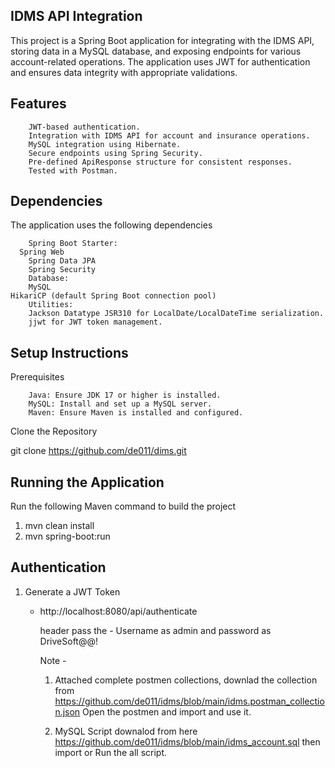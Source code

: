 

IDMS API Integration
----------------------

This project is a Spring Boot application for integrating with the IDMS API, storing data in a MySQL database, and exposing endpoints for various account-related operations. 
The application uses JWT for authentication and ensures data integrity with appropriate validations.


Features
---------
		JWT-based authentication.
		Integration with IDMS API for account and insurance operations.
		MySQL integration using Hibernate.
		Secure endpoints using Spring Security.
		Pre-defined ApiResponse structure for consistent responses.
		Tested with Postman.

  Dependencies
  ----------------
  The application uses the following dependencies
  
		Spring Boot Starter:
	  Spring Web
		Spring Data JPA
		Spring Security
		Database:
		MySQL
    HikariCP (default Spring Boot connection pool)
		Utilities:
		Jackson Datatype JSR310 for LocalDate/LocalDateTime serialization.
		jjwt for JWT token management.

  Setup Instructions
  -------------------
  Prerequisites
  
		Java: Ensure JDK 17 or higher is installed.
		MySQL: Install and set up a MySQL server.
		Maven: Ensure Maven is installed and configured.

  Clone the Repository
  
  git clone <https://github.com/de011/dims.git>

Running the Application
------------------------

Run the following Maven command to build the project

1. mvn clean install
2. mvn spring-boot:run


Authentication
--------------
1. Generate a JWT Token
   
    - http://localhost:8080/api/authenticate
   
      header pass the - Username as admin and password as DriveSoft@@!


      Note -
      
      1. Attached complete postmen collections, downlad the collection from <https://github.com/de011/idms/blob/main/idms.postman_collection.json>
         Open the postmen and import and use it.
         

      3.  MySQL Script downalod from here <https://github.com/de011/idms/blob/main/idms_account.sql>  then  import or Run the all script. 










